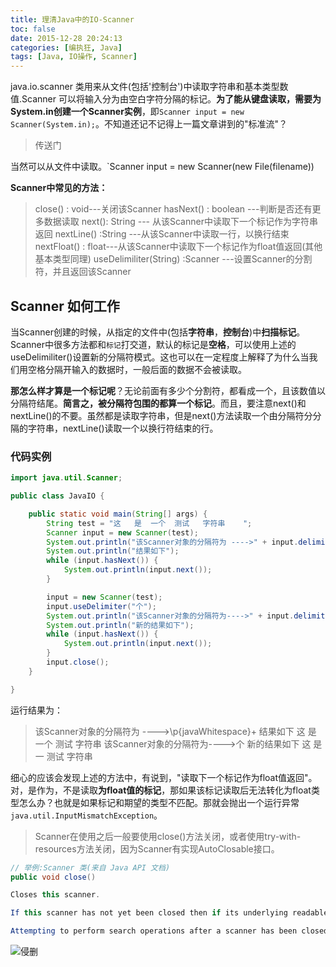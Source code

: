 ```yaml
---
title: 理清Java中的IO-Scanner
toc: false
date: 2015-12-28 20:24:13
categories: [编执狂, Java]
tags: [Java, IO操作, Scanner]
---
```



java.io.scanner 类用来从文件(包括'控制台')中读取字符串和基本类型数值.Scanner 可以将输入分为由空白字符分隔的标记。**为了能从键盘读取，需要为System.in创建一个Scanner实例**，即`Scanner input = new Scanner(System.in);`。不知道还记不记得上一篇文章讲到的"标准流"？

> 传送门

当然可以从文件中读取。`Scanner input = new Scanner(new File(filename))

**Scanner中常见的方法：**

> close() : void---关闭该Scanner
  hasNext() : boolean ---判断是否还有更多数据读取
  next(): String --- 从该Scanner中读取下一个标记作为字符串返回
  nextLine() :String ---从该Scanner中读取一行，以换行结束
  nextFloat() : float---从该Scanner中读取下一个标记作为float值返回(其他基本类型同理)
  useDelimiliter(String) :Scanner ---设置Scanner的分割符，并且返回该Scanner

<!--more-->

## Scanner 如何工作

当Scanner创建的时候，从指定的文件中(包括**字符串**，**控制台**)中**扫描标记**。Scanner中很多方法都和`标记`打交道，默认的标记是**空格**，可以使用上述的useDelimiliter()设置新的分隔符模式。这也可以在一定程度上解释了为什么当我们用空格分隔开输入的数据时，一般后面的数据不会被读取。

**那怎么样才算是一个标记呢**？无论前面有多少个分割符，都看成一个，且该数值以分隔符结尾。**简言之，被分隔符包围的都算一个标记**。而且，要注意next()和nextLine()的不要。虽然都是读取字符串，但是next()方法读取一个由分隔符分分隔的字符串，nextLine()读取一个以换行符结束的行。

### 代码实例

```java
import java.util.Scanner;

public class JavaIO {

    public static void main(String[] args) {
        String test = "这   是  一个  测试   字符串    ";
        Scanner input = new Scanner(test);
        System.out.println("该Scanner对象的分隔符为 ---->" + input.delimiter());
        System.out.println("结果如下");
        while (input.hasNext()) {
            System.out.println(input.next());
        }

        input = new Scanner(test);
        input.useDelimiter("个");
        System.out.println("该Scanner对象的分隔符为---->" + input.delimiter());
        System.out.println("新的结果如下");
        while (input.hasNext()) {
            System.out.println(input.next());
        }
        input.close();
    }

}
```
运行结果为：
> 该Scanner对象的分隔符为 ---->\p{javaWhitespace}+
结果如下
这
是
一个
测试
字符串
该Scanner对象的分隔符为---->个
新的结果如下
这   是  一
  测试   字符串

细心的应该会发现上述的方法中，有说到，"读取下一个标记作为float值返回"。对，是作为，不是读取**为float值的标记**，那如果该标记读取后无法转化为float类型怎么办？也就是如果标记和期望的类型不匹配。那就会抛出一个运行异常`java.util.InputMismatchException`。

> Scanner在使用之后一般要使用close()方法关闭，或者使用try-with-resources方法关闭，因为Scanner有实现AutoClosable接口。

```java
// 举例:Scanner 类(来自 Java API 文档)
public void close()

Closes this scanner.

If this scanner has not yet been closed then if its underlying readable also implements the Closeable interface then the readable's close method will be invoked. If this scanner is already closed then invoking this method will have no effect.

Attempting to perform search operations after a scanner has been closed will result in an IllegalStateException.
```
![侵删][1]


  [1]: http://old-image.geekaholic.cn/%E5%9B%BE%E7%89%87%20-%20Google%20%E6%90%9C%E7%B4%A2.jpg